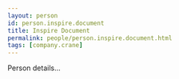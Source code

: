 ```yaml
---
layout: person
id: person.inspire.document
title: Inspire Document
permalink: people/person.inspire.document.html
tags: [company.crane]
---
```


Person details...